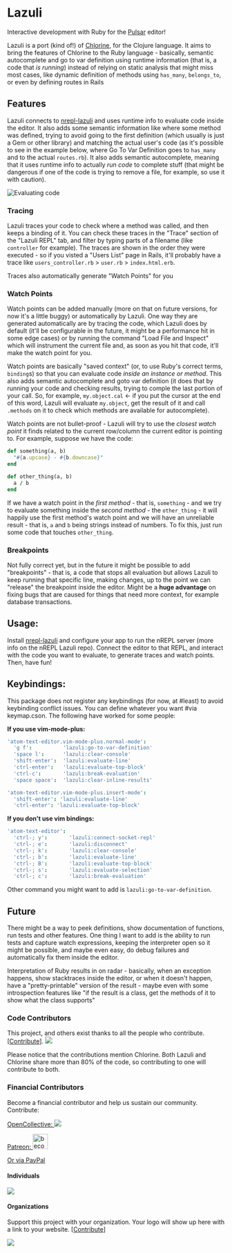 # Lazuli

Interactive development with Ruby for the [Pulsar](https://pulsar-edit.dev/) editor!

Lazuli is a port (kind of!) of
[Chlorine](https://gitlab.com/clj-editors/atom-chlorine), for the Clojure
language. It aims to bring the features of Chlorine to the Ruby language -
basically, semantic autocomplete and go to var definition using runtime
information (that is, a code that _is running_) instead of relying on static
analysis that might miss most cases, like dynamic definition of methods using
`has_many`, `belongs_to`, or even by defining routes in Rails

## Features

Lazuli connects to [nrepl-lazuli](https://gitlab.com/clj-editors/nrepl-lazuli)
and uses runtime info to evaluate code inside the editor. It also adds some
semantic information like where some method was defined, trying to avoid going
to the first definition (which usually is just a Gem or other library) and
matching the actual user's code (as it's possible to see in the example below,
where Go To Var Definition goes to `has_many` and to the actual `routes.rb`). It
also adds semantic autocomplete, meaning that it uses runtime info to actually
_run code_ to complete stuff (that might be dangerous if one of the code is
trying to remove a file, for example, so use it with caution).

![Evaluating code](docs/eval-code.gif)

### Tracing

Lazuli traces your code to check where a method was called, and then keeps a
binding of it. You can check these traces in the "Trace" section of the "Lazuli
REPL" tab, and filter by typing parts of a filename (like `controller` for
example). The traces are shown in the order they were executed - so if you
visted a "Users List" page in Rails, it'll probably have a trace like
`users_controller.rb` > `user.rb` > `index.html.erb`.

Traces also automatically generate "Watch Points" for you

### Watch Points

Watch points can be added manually (more on that on future versions, for now
it's a little buggy) or automatically by Lazuli. One way they are generated
automatically are by tracing the code, which Lazuli does by default (it'll be
configurable in the future, it might be a performance hit in some edge cases) or
by running the command "Load File and Inspect" which will instrument the current
file and, as soon as you hit that code, it'll make the watch point for you.

Watch points are basically "saved context" (or, to use Ruby's correct terms,
`binding`s) so that you can evaluate code _inside an instance or method_. This
also adds semantic autocomplete and goto var definition (it does that by running
your code and checking results, trying to comple the last portion of your call.
So, for example, `my.object.cal` <- if you put the cursor at the end of this
word, Lazuli will evaluate `my.object`, get the result of it and call `.methods`
on it to check which methods are available for autocomplete).

Watch points are not bullet-proof - Lazuli will try to use the _closest watch
point_ it finds related to the current row/column the current editor is pointing
to. For example, suppose we have the code:

```ruby
def something(a, b)
  "#{a.upcase} - #{b.downcase}"
end

def other_thing(a, b)
  a / b
end
```

If we have a watch point in the _first method_ - that is, `something` - and we
try to evaluate something inside the _second method_ - the `other_thing` - it
will happily use the first method's watch point and we will have an unreliable
result - that is, `a` and `b` being strings instead of numbers. To fix this,
just run some code that touches `other_thing`.

### Breakpoints

Not fully correct yet, but in the future it might be possible to add
"breakpoints" - that is, a code that stops all evaluation but allows Lazuli to
keep running that specific line, making changes, up to the point we can
"release" the breakpoint inside the editor. Might be a **huge advantage** on
fixing bugs that are caused for things that need more context, for example
database transactions.

## Usage:

Install [nrepl-lazuli](https://gitlab.com/clj-editors/nrepl-lazuli) and
configure your app to run the nREPL server (more info on the nREPL Lazuli repo).
Connect the editor to that REPL, and interact with the code you want to
evaluate, to generate traces and watch points. Then, have fun!

## Keybindings:

This package does not register any keybindings (for now, at
#least) to avoid keybinding conflict issues. You can define whatever you want
#via keymap.cson. The following have worked for some people:

**If you use vim-mode-plus:**

```cson
'atom-text-editor.vim-mode-plus.normal-mode':
  'g f':          'lazuli:go-to-var-definition'
  'space l':      'lazuli:clear-console'
  'shift-enter':  'lazuli:evaluate-line'
  'ctrl-enter':   'lazuli:evaluate-top-block'
  'ctrl-c':       'lazuli:break-evaluation'
  'space space':  'lazuli:clear-inline-results'

'atom-text-editor.vim-mode-plus.insert-mode':
  'shift-enter': 'lazuli:evaluate-line'
  'ctrl-enter': 'lazuli:evaluate-top-block'
```

**If you don't use vim bindings:**

```cson
'atom-text-editor':
  'ctrl-; y':       'lazuli:connect-socket-repl'
  'ctrl-; e':       'lazuli:disconnect'
  'ctrl-; k':       'lazuli:clear-console'
  'ctrl-; b':       'lazuli:evaluate-line'
  'ctrl-; B':       'lazuli:evaluate-top-block'
  'ctrl-; s':       'lazuli:evaluate-selection'
  'ctrl-; c':       'lazuli:break-evaluation'
```

Other command you might want to add is `lazuli:go-to-var-definition`.

## Future

There might be a way to peek definitions, show documentation of functions, run
tests and other features. One thing I want to add is the ability to run tests
and capture watch expressions, keeping the interpreter open so it might be
possible, and maybe even easy, do debug failures and automatically fix them
inside the editor.

Interpretation of Ruby results in on radar - basically, when an exception
happens, show stacktraces inside the editor, or when it doesn't happen, have a
"pretty-printable" version of the result - maybe even with some introspection
features like "if the result is a class, get the methods of it to show what the
class supports"

### Code Contributors

This project, and others exist thanks to all the people who contribute. [[Contribute](docs/developing.md)].
<a href="https://github.com/mauricioszabo/atom-chlorine/graphs/contributors"><img src="https://opencollective.com/atom-chlorine/contributors.svg?width=890&button=false" /></a>

Please notice that the contributions mention Chlorine. Both Lazuli and Chlorine
share more than 80% of the code, so contributing to one will contribute to both.

### Financial Contributors

Become a financial contributor and help us sustain our community. Contribute:

<a href="https://opencollective.com/atom-chlorine">OpenCollective: <img src="https://opencollective.com/atom-chlorine/tiers/backers.svg?avatarHeight=60&width=800"></a>

<a href="https://www.patreon.com/bePatron?u=34618740">Patreon: <img alt="become a patron" src="https://c5.patreon.com/external/logo/become_a_patron_button.png" height="35px" class="patreon"></a>

[Or via PayPal](https://www.paypal.com/cgi-bin/webscr?cmd=_donations&business=GNVSYLBPP2HGY&currency_code=USD)


#### Individuals

<a href="https://opencollective.com/atom-chlorine"><img src="https://opencollective.com/atom-chlorine/individuals.svg?width=890"></a>


#### Organizations

Support this project with your organization. Your logo will show up here with a link to your website. [[Contribute](https://opencollective.com/atom-chlorine/contribute)]

<a href="https://opencollective.com/atom-chlorine/organization/0/website"><img src="https://opencollective.com/atom-chlorine/organization/0/avatar.svg"></a>
